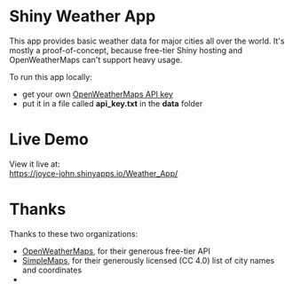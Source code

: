 # Shiny Weather App  

This app provides basic weather data for major cities all over the world. It's mostly a proof-of-concept, because free-tier Shiny hosting and OpenWeatherMaps can't support heavy usage.  

To run this app locally:  
* get your own [OpenWeatherMaps API key](https://openweathermap.org/price)  
* put it in a file called **api_key.txt** in the **data** folder  

# Live Demo  

View it live at:  
https://joyce-john.shinyapps.io/Weather_App/  

# Thanks  

Thanks to these two organizations:  
* [OpenWeatherMaps](https://openweathermap.org), for their generous free-tier API  
* [SimpleMaps](https://simplemaps.com), for their generously licensed (CC 4.0) list of city names and coordinates  
* 
